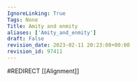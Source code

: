 ```yaml
---
IgnoreLinking: True
Tags: None
Title: Amity and enmity
aliases: ['Amity_and_enmity']
draft: False
revision_date: 2023-02-11 20:23:08+00:00
revision_id: 97411
---
```


#REDIRECT [[Alignment]]